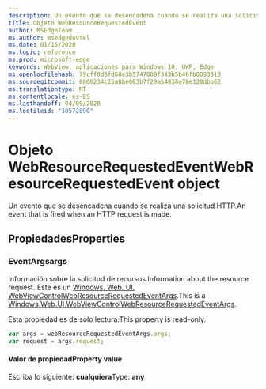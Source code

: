 ```yaml
---
description: Un evento que se desencadena cuando se realiza una solicitud HTTP.
title: Objeto WebResourceRequestedEvent
author: MSEdgeTeam
ms.author: msedgedevrel
ms.date: 01/15/2020
ms.topic: reference
ms.prod: microsoft-edge
keywords: WebView, aplicaciones para Windows 10, UWP, Edge
ms.openlocfilehash: 79cff0d8fd68e3b5747008f343b5b46fb8093013
ms.sourcegitcommit: 6860234c25a8be863b7f29a54838e78e120dbb62
ms.translationtype: MT
ms.contentlocale: es-ES
ms.lasthandoff: 04/09/2020
ms.locfileid: "10572890"
---
```

# <span data-ttu-id="d5b63-104">Objeto WebResourceRequestedEvent</span><span class="sxs-lookup"><span data-stu-id="d5b63-104">WebResourceRequestedEvent object</span></span>

<span data-ttu-id="d5b63-105">Un evento que se desencadena cuando se realiza una solicitud HTTP.</span><span class="sxs-lookup"><span data-stu-id="d5b63-105">An event that is fired when an HTTP request is made.</span></span>

## <span data-ttu-id="d5b63-106">Propiedades</span><span class="sxs-lookup"><span data-stu-id="d5b63-106">Properties</span></span>

### <span data-ttu-id="d5b63-107">EventArgs</span><span class="sxs-lookup"><span data-stu-id="d5b63-107">args</span></span>

<span data-ttu-id="d5b63-108">Información sobre la solicitud de recursos.</span><span class="sxs-lookup"><span data-stu-id="d5b63-108">Information about the resource request.</span></span> <span data-ttu-id="d5b63-109">Este es un [Windows. Web. UI. WebViewControlWebResourceRequestedEventArgs](/uwp/api/windows.web.ui.webviewcontrolwebresourcerequestedeventargs).</span><span class="sxs-lookup"><span data-stu-id="d5b63-109">This is a [Windows.Web.UI.WebViewControlWebResourceRequestedEventArgs](/uwp/api/windows.web.ui.webviewcontrolwebresourcerequestedeventargs).</span></span>

<span data-ttu-id="d5b63-110">Esta propiedad es de solo lectura.</span><span class="sxs-lookup"><span data-stu-id="d5b63-110">This property is read-only.</span></span>

```js
var args = webResourceRequestedEventArgs.args;
var request = args.request;
```

#### <span data-ttu-id="d5b63-111">Valor de propiedad</span><span class="sxs-lookup"><span data-stu-id="d5b63-111">Property value</span></span>
<span data-ttu-id="d5b63-112">Escriba lo siguiente: **cualquiera**</span><span class="sxs-lookup"><span data-stu-id="d5b63-112">Type: **any**</span></span>

